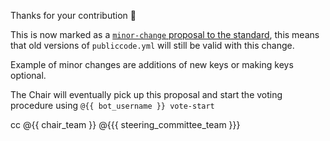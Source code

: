 Thanks for your contribution :pray:

This is now marked as a [`minor-change` proposal to the standard](https://github.com/publiccodeyml/publiccode.yml/labels/standard-minor-change),
this means that old versions of `publiccode.yml` will still be valid with this change.

Example of minor changes are additions of new keys or making keys optional.

The Chair will eventually pick up this proposal and start the voting procedure using `@{{ bot_username }} vote-start`

cc @{{ chair_team }} @{{{ steering_committee_team }}}
